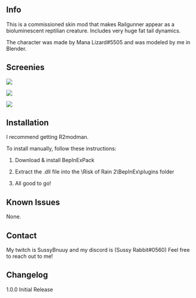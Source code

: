 ## Info
This is a commissioned skin mod that makes Railgunner appear as a bioluminescent reptilian creature. Includes very huge fat tail dynamics.

The character was made by Mana Lizard#5505 and was modeled by me in Blender.

## Screenies

![](https://cdn.discordapp.com/attachments/1052611311919439953/1063063987262078997/image.png)

![](https://cdn.discordapp.com/attachments/1052611311919439953/1063064311536291871/image.png)

![](https://cdn.discordapp.com/attachments/1061415551156633630/1062794343590678588/image.png)


## Installation

I recommend getting R2modman.

To install manually, follow these instructions:

1. Download & install BepInExPack

2. Extract the .dll file into the \Risk of Rain 2\BepInEx\plugins folder

3. All good to go!

## Known Issues

None.

## Contact

My twitch is SussyBnuuy and my discord is (Sussy Rabbit#0560)
Feel free to reach out to me!

## Changelog

1.0.0 Initial Release
